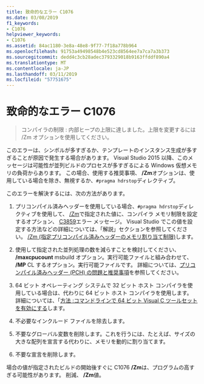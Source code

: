 ```yaml
---
title: 致命的なエラー C1076
ms.date: 03/08/2019
f1_keywords:
- C1076
helpviewer_keywords:
- C1076
ms.assetid: 84ac1180-3e8a-48e8-9f77-7f18a778b964
ms.openlocfilehash: 91753a49498548b4e523cd8564ee7a7ca7a3b373
ms.sourcegitcommit: dedd4c3cb28adec3793329018b9163ffddf890a4
ms.translationtype: MT
ms.contentlocale: ja-JP
ms.lasthandoff: 03/11/2019
ms.locfileid: "57751675"
---
```

# <a name="fatal-error-c1076"></a>致命的なエラー C1076

> コンパイラの制限 : 内部ヒープの上限に達しました。上限を変更するには /Zm オプションを使用してください。

このエラーは、シンボルが多すぎるか、テンプレートのインスタンス生成が多すぎることが原因で発生する場合があります。 Visual Studio 2015 以降、このメッセージは可能性が並列ビルドのプロセスが多すぎるによる Windows 仮想メモリの負荷からあります。 この場合、使用する推奨事項、 **/Zm**オプションは、使用している場合を除き、無視するか、`#pragma hdrstop`ディレクティブ。

このエラーを解決するには、次の方法があります。

1. プリコンパイル済みヘッダーを使用している場合、`#pragma hdrstop`ディレクティブを使用して、 [/Zm](../../build/reference/zm-specify-precompiled-header-memory-allocation-limit.md)で指定された値に、コンパイラ メモリ制限を設定するオプション、 [C3859](../../error-messages/compiler-errors-2/compiler-error-c3859.md)エラー メッセージ。 Visual Studio でこの値を設定する方法などの詳細については、「解説」セクションを参照してください。 [/Zm (指定プリコンパイル済みヘッダーのメモリ割り当て制限)](../../build/reference/zm-specify-precompiled-header-memory-allocation-limit.md)します。

1. 使用して指定された並列処理の数を減らすことを検討してください、 **/maxcpucount** msbuild オプション。実行可能ファイルと組み合わせて、 **/MP** CL するオプション。実行可能ファイルです。 詳細については、[プリコンパイル済みヘッダー (PCH) の問題と推奨事項](https://devblogs.microsoft.com/cppblog/precompiled-header-pch-issues-and-recommendations/)を参照してください。

1. 64 ビット オペレーティング システムで 32 ビット ホスト コンパイラを使用している場合は、代わりに 64 ビット ホスト コンパイラを使用します。 詳細については、「[方法 :コマンドラインで 64 ビット Visual C ツールセットを有効にする](../../build/how-to-enable-a-64-bit-visual-cpp-toolset-on-the-command-line.md)します。

1. 不必要なインクルード ファイルを除去します。

1. 不要なグローバル変数を削除します。これを行うには、たとえば、サイズの大きな配列を宣言する代わりに、メモリを動的に割り当てます。

1. 不要な宣言を削除します。

場合の値が指定されたビルドの開始後すぐに C1076 **/Zm**は、プログラムの高すぎる可能性があります。 削減、 **/Zm**値。